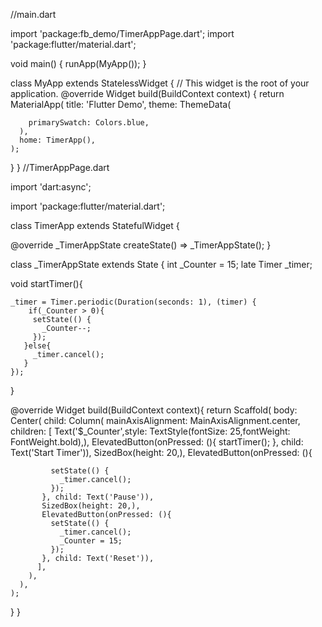 //main.dart


import 'package:fb_demo/TimerAppPage.dart';
import 'package:flutter/material.dart';

void main() {
  runApp(MyApp());
}

class MyApp extends StatelessWidget {
  // This widget is the root of your application.
  @override
  Widget build(BuildContext context) {
    return MaterialApp(
      title: 'Flutter Demo',
      theme: ThemeData(
        
        primarySwatch: Colors.blue,
      ),
      home: TimerApp(),
    );
  }
}
//TimerAppPage.dart



import 'dart:async';

import 'package:flutter/material.dart';

class TimerApp extends StatefulWidget {
  

  @override
  _TimerAppState createState() => _TimerAppState();
}

class _TimerAppState extends State<TimerApp> {
  int _Counter = 15;
  late Timer _timer;

  void startTimer(){
    
    _timer = Timer.periodic(Duration(seconds: 1), (timer) {
        if(_Counter > 0){
         setState(() {
           _Counter--;
         });
       }else{
         _timer.cancel();
       }
    });
  }


  @override
  Widget build(BuildContext context){
    return Scaffold(
    body: Center(
     child: Column(
       mainAxisAlignment: MainAxisAlignment.center,
       children: [
           Text('$_Counter',style: TextStyle(fontSize: 25,fontWeight: FontWeight.bold),),
           ElevatedButton(onPressed: (){
             startTimer();
           }, child: Text('Start Timer')),
           SizedBox(height: 20,),
           ElevatedButton(onPressed: (){
             
             setState(() {
               _timer.cancel();
             });
           }, child: Text('Pause')),
           SizedBox(height: 20,),
           ElevatedButton(onPressed: (){
             setState(() {
               _timer.cancel();
               _Counter = 15;
             });
           }, child: Text('Reset')),
          ],
        ),
      ),
    );
  }
}
